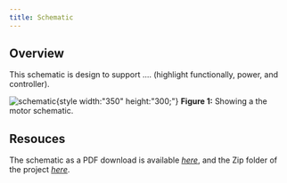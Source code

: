 ```yaml
---
title: Schematic
---
```


## Overview

This schematic is design to support .... (highlight functionally, power, and controller).


![schematic](Screenshot.png){style width:"350" height:"300;"}
**Figure 1:** Showing a the motor schematic.


## Resouces

The schematic as a PDF download is available [*here*](ExampleSchematic.pdf), and the Zip folder of the project [*here*](dummyZip.zip).